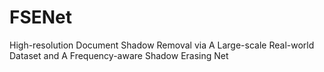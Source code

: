 # FSENet
High-resolution Document Shadow Removal via A Large-scale Real-world Dataset and A Frequency-aware Shadow Erasing Net
